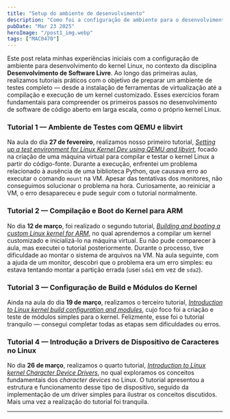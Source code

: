 ```yaml
---
title: "Setup do ambiente de desenvolvimento"
description: "Como foi a configuração de ambiente para o desenvolvimento do kernel Linux."
pubDate: "Mar 23 2025"
heroImage: "/post1_img.webp"
tags: ["MAC0470"]
---
```


Este post relata minhas experiências iniciais com a configuração de ambiente para desenvolvimento do kernel Linux, no contexto da disciplina **Desenvolvimento de Software Livre**. Ao longo das primeiras aulas, realizamos tutoriais práticos com o objetivo de preparar um ambiente de testes completo — desde a instalação de ferramentas de virtualização até a compilação e execução de um kernel customizado. Esses exercícios foram fundamentais para compreender os primeiros passos no desenvolvimento de software de código aberto em larga escala, como o próprio kernel Linux.

### Tutorial 1 — Ambiente de Testes com QEMU e libvirt

Na aula do dia **27 de fevereiro**, realizamos nosso primeiro tutorial, [*Setting up a test environment for Linux Kernel Dev using QEMU and libvirt*](https://flusp.ime.usp.br/kernel/qemu-libvirt-setup/), focado na criação de uma máquina virtual para compilar e testar o kernel Linux a partir do código-fonte. Durante a execução, enfrentei um problema relacionado à ausência de uma biblioteca Python, que causava erro ao executar o comando `mount` na VM. Apesar das tentativas dos monitores, não conseguimos solucionar o problema na hora. Curiosamente, ao reiniciar a VM, o erro desapareceu e pude seguir com o tutorial normalmente.

### Tutorial 2 — Compilação e Boot do Kernel para ARM

No dia **12 de março**, foi realizado o segundo tutorial, [*Building and booting a custom Linux kernel for ARM*](https://flusp.ime.usp.br/kernel/build-linux-for-arm/), no qual aprendemos a compilar um kernel customizado e inicializá-lo na máquina virtual. Eu não pude comparecer à aula, mas executei o tutorial posteriormente. Durante o processo, tive dificuldade ao montar o sistema de arquivos na VM. Na aula seguinte, com a ajuda de um monitor, descobri que o problema era um erro simples: eu estava tentando montar a partição errada (usei `sda1` em vez de `sda2`).

### Tutorial 3 — Configuração de Build e Módulos do Kernel

Ainda na aula do dia **19 de março**, realizamos o terceiro tutorial, [*Introduction to Linux kernel build configuration and modules*](https://flusp.ime.usp.br/kernel/modules-intro/), cujo foco foi a criação e teste de módulos simples para o kernel. Felizmente, esse foi o tutorial tranquilo — consegui completar todas as etapas sem dificuldades ou erros.

### Tutorial 4 — Introdução a Drivers de Dispositivo de Caracteres no Linux  

No dia **26 de março**, realizamos o quarto tutorial, [*Introduction to Linux kernel Character Device Drivers*](https://flusp.ime.usp.br/kernel/char-drivers-intro/), no qual exploramos os conceitos fundamentais dos *character devices* no Linux. O tutorial apresentou a estrutura e funcionamento desse tipo de dispositivo, seguido da implementação de um driver simples para ilustrar os conceitos discutidos. Mais uma vez a realização do tutorial foi tranquila.

---

